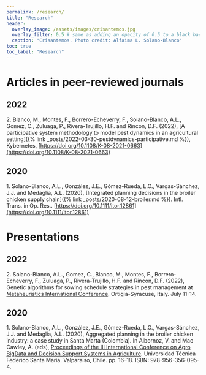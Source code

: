 ```yaml
---
permalink: /research/
title: "Research"
header:
  overlay_image: /assets/images/crisantemos.jpg
  overlay_filter: 0.5 # same as adding an opacity of 0.5 to a black background
  caption: "Crisantemos. Photo credit: Alfaima L. Solano-Blanco"
toc: true
toc_label: "Research"
---
```


<script async src="https://badge.dimensions.ai/badge.js" charset="utf-8"></script>

# Articles in peer-reviewed journals

## 2022

2\. Blanco, M., Montes, F., Borrero-Echeverry, F., Solano-Blanco, A.L., Gomez, C., Zuluaga, P., Rivera-Trujillo, H.F. and Rincon, D.F. (2022), [A participative system methodology to model pest dynamics in an agricultural setting]({% link _posts/2022-03-30-pestdynamics-participative.md %}), Kybernetes, [https://doi.org/10.1108/K-08-2021-0663](https://doi.org/10.1108/K-08-2021-0663)

## 2020

1\. Solano-Blanco, A.L., González, J.E., Gómez-Rueda, L.O., Vargas-Sánchez, J.J. and Medaglia, A.L. (2020), [Integrated planning decisions in the broiler chicken supply chain]({% link _posts/2020-08-12-broiler.md %}). Intl. Trans. in Op. Res.. [https://doi.org/10.1111/itor.12861](https://doi.org/10.1111/itor.12861) <span class="__dimensions_badge_embed__" data-doi="10.1111/itor.12861" data-style="small_rectangle"></span>

# Presentations

## 2022

2\. Solano-Blanco, A.L., Gomez, C., Blanco, M., Montes, F., Borrero-Echeverry, F., Zuluaga, P., Rivera-Trujillo, H.F. and Rincon, D.F. (2022), Genetic algorithms for sowing schedule strategies in pest management at [Metaheuristics International Conference](https://www.ants-lab.it/mic2022/). Ortigia-Syracuse, Italy. July 11-14.

## 2020

1\. Solano-Blanco, A.L., González, J.E., Gómez-Rueda, L.O., Vargas-Sánchez, J.J. and Medaglia, A.L. (2020), Aggregated planning in the broiler chicken industry: a case study in Santa Marta (Colombia). In Albornoz, V. and Mac Cawley, A. (eds), [Proceedings of the III International Conference on Agro BigData and Decision Support Systems in Agriculture](https://www.researchgate.net/publication/341090550_Proceedings_of_BigDSSAgro_2019_III_International_Conference_on_Agro_BigData_and_Decision_Support_Systems_in_Agriculture). Universidad Técnica Federico Santa María. Valparaiso, Chile. pp. 16–18. ISBN: 978-956-356-095-4.